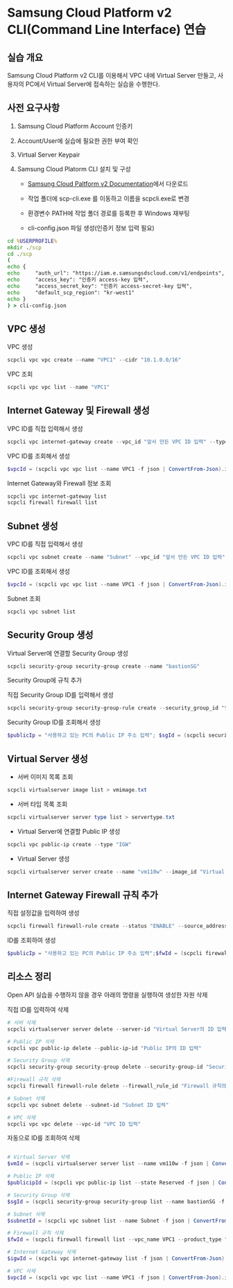 # Samsung Cloud Platform v2 CLI(Command Line Interface) 연습

## 실습 개요

Samsung Cloud Platform v2 CLI를 이용해서 VPC 내에 Virtual Server 만들고, 사용자의 PC에서 Virtual Server에 접속하는 실습을 수행한다.

## 사전 요구사항

1. Samsung Cloud Platform Account 인증키

2. Account/User에 실습에 필요한 권한 부여 확인

3. Virtual Server Keypair

4. Samsung Cloud Platorm CLI 설치 및 구성

    - [Samsung Cloud Paltform v2 Documentation](https://docs.e.samsungsdscloud.com/clireference/cli-common/)에서 다운로드

    - 작업 폴더에 scp-cli.exe 를 이동하고 이름을 scpcli.exe로 변경
    - 환경변수 PATH에 작업 폴더 경로를 등록한 후 Windows 재부팅
    - cli-config.json 파일 생성(인증키 정보 입력 필요)

```cmd
cd %USERPROFILE%
mkdir ./scp
cd ./scp
(
echo {
echo     "auth_url": "https://iam.e.samsungsdscloud.com/v1/endpoints",
echo     "access_key": "인증키 access-key 입력",
echo     "access_secret_key": "인증키 access-secret-key 입력",
echo     "default_scp_region": "kr-west1"
echo }
) > cli-config.json
```

## VPC 생성

VPC 생성

```powershell
scpcli vpc vpc create --name "VPC1" --cidr "10.1.0.0/16"
```

VPC 조회

```powershell
scpcli vpc vpc list --name "VPC1"
```

## Internet Gateway 및 Firewall 생성

VPC ID를 직접 입력해서 생성

```powershell
scpcli vpc internet-gateway create --vpc_id "앞서 만든 VPC ID 입력" --type "IGW" --firewall_enabled "true"
```

VPC ID를 조회해서 생성

```powershell
$vpcId = (scpcli vpc vpc list --name VPC1 -f json | ConvertFrom-Json).id; scpcli vpc internet-gateway create --vpc_id $vpcId --type "IGW" --firewall_enabled "true"
```

Internet Gateway와 Firewall 정보 조회

```powershell
scpcli vpc internet-gateway list
scpcli firewall firewall list
```

## Subnet 생성

VPC ID를 직접 입력해서 생성

```powershell
scpcli vpc subnet create --name "Subnet" --vpc_id "앞서 만든 VPC ID 입력" --cidr "10.1.1.0/24" --type "GENERAL"
```

VPC ID를 조회해서 생성

```powershell
$vpcId = (scpcli vpc vpc list --name VPC1 -f json | ConvertFrom-Json).id; scpcli vpc subnet create --name "Subnet" --vpc_id $vpcId --cidr "10.1.1.0/24" --type "GENERAL"
```

Subnet 조회

```powershell
scpcli vpc subnet list
```  

## Security Group 생성

Virtual Server에 연결할 Security Group 생성

```powershell
scpcli security-group security-group create --name "bastionSG"  
```

Security Group에 규칙 추가

직접 Security Group ID를 입력해서 생성

```powershell
scpcli security-group security-group-rule create --security_group_id "앞서 만든 Security Group ID 입력" --direction "ingress" --protocol "tcp" --port_range_min "3389" --port_range_max "3389" --remote_ip_prefix "사용하고 있는 PC의 Public IP 입력"
```

Security Group ID를 조회해서 생성

```powershell
$publicIp = "사용하고 있는 PC의 Public IP 주소 입력"; $sgId = (scpcli security-group security-group list --name bastionSG -f json | ConvertFrom-Json).id; scpcli security-group security-group-rule create --security_group_id $sgId --direction "ingress" --protocol "tcp" --port_range_min "3389" --port_range_max "3389" --remote_ip_prefix $publicIp
```

## Virtual Server 생성

- 서버 이미지 목록 조회

```powershell
scpcli virtualserver image list > vmimage.txt
```

- 서버 타입 목록 조회

```powershell
scpcli virtualserver server type list > servertype.txt
```

- Virtual Server에 연결할 Public IP 생성

```powershell
scpcli vpc public-ip create --type "IGW"
```

- Virtual Server 생성

```powershell
scpcli virtualserver server create --name "vm110w" --image_id "Virtual Server 생성에 사용할 운영체제의 이미지 ID 입력" --server_type_id "s1v1m2" --networks '{\"public_ip_id\": \"앞서 만든 Public IP의 ID 입력 \", \"subnet_id\": \"앞서 만든 Subnet의 ID 입력 \"}' --security_groups "앞서 만든 Serurity Group ID 입력" --keypair_name "mykey" --volumes '{\"boot_index\" : 0, \"delete_on_termination\": false, \"size\": 32, \"source_type\": \"image\", \"type\": \"SSD\"}'
```

## Internet Gateway Firewall 규칙 추가

직접 설정값을 입력하여 생성

```powershell
scpcli firewall firewall-rule create --status "ENABLE" --source_address "사용하고 있는 PC의 Public IP 주소 입력" --service '{\"service_type\": \"TCP\", \"service_value\": \"3389\"}' --direction "INBOUND" --destination_address 10.1.1.0/24 --action "ALLOW" --firewall_id "IGW Firewall ID 입력"
```

ID를 조회하여 생성

```powershell
$publicIp = "사용하고 있는 PC의 Public IP 주소 입력";$fwId = (scpcli firewall firewall list --vpc_name VPC1 --product_type "IGW" -f json | ConvertFrom-Json).id; scpcli firewall firewall-rule create --status "ENABLE" --source_address $publicIp --service '{\"service_type\": \"TCP\", \"service_value\": \"3389\"}' --direction "INBOUND" --destination_address "10.1.1.0/24" --action "ALLOW" --firewall_id $fwId
```

## 리소스 정리

Open API 실습을 수행하지 않을 경우 아래의 명령을 실행하여 생성한 자원 삭제

직접 ID를 입력하여 삭제

```powershell
# 서버 삭제
scpcli virtualserver server delete --server-id "Virtual Server의 ID 입력"

# Public IP 삭제
scpcli vpc public-ip delete --public-ip-id "Public IP의 ID 입력"

# Security Group 삭제
scpcli security-group security-group delete --security-group-id "Security Group의 ID 입력"

#Firewall 규칙 삭제
scpcli firewall firewall-rule delete --firewall_rule_id "Firewall 규칙의 ID 입력"

# Subnet 삭제
scpcli vpc subnet delete --subnet-id "Subnet ID 입력"

# VPC 삭제
scpcli vpc vpc delete --vpc-id "VPC ID 입력"
```

자동으로 ID를 조회하여 삭제

```powershell

# Virtual Server 삭제
$vmId = (scpcli virtualserver server list --name vm110w -f json | ConvertFrom-Json).id; scpcli virtualserver server delete --server_id $vmId

# Public IP 삭제
$publicipId = (scpcli vpc public-ip list --state Reserved -f json | ConvertFrom-Json).id; scpcli vpc public-ip delete --public_ip_id $publicipId

# Security Group 삭제
$sgId = (scpcli security-group security-group list --name bastionSG -f json | ConvertFrom-Json).id; scpcli security-group security-group delete --security_group_id $sgId

# Subnet 삭제
$subnetId = (scpcli vpc subnet list --name Subnet -f json | ConvertFrom-Json).id; scpcli vpc subnet delete --subnet_id $subnetId

# Firewall 규칙 삭제
$fwId = (scpcli firewall firewall list --vpc_name VPC1 --product_type "IGW" -f json | ConvertFrom-Json).id; scpcli firewall firewall-rule delete --firewall_id $fwId

# Internet Gateway 삭제
$igwId = (scpcli vpc internet-gateway list -f json | ConvertFrom-Json).id; scpcli vpc internet-gateway delete --internet_gateway_id $igwId

# VPC 삭제
$vpcId = (scpcli vpc vpc list --name VPC1 -f json | ConvertFrom-Json).id; scpcli vpc vpc delete --vpc_id $vpcId
```
